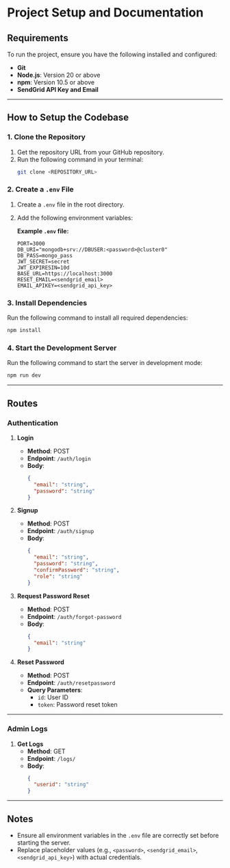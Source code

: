 # Project Setup and Documentation

## **Requirements**

To run the project, ensure you have the following installed and configured:

- **Git**
- **Node.js**: Version 20 or above
- **npm**: Version 10.5 or above
- **SendGrid API Key and Email**

---

## **How to Setup the Codebase**

### **1. Clone the Repository**

1. Get the repository URL from your GitHub repository.
2. Run the following command in your terminal:
   ```bash
   git clone <REPOSITORY_URL>
   ```

### **2. Create a `.env` File**

1. Create a `.env` file in the root directory.
2. Add the following environment variables:

   **Example `.env` file:**

   ```env
   PORT=3000
   DB_URI="mongodb+srv://DBUSER:<password>@cluster0"
   DB_PASS=mongo_pass
   JWT_SECRET=secret
   JWT_EXPIRESIN=10d
   BASE_URL=https://localhost:3000
   RESET_EMAIL=<sendgrid_email>
   EMAIL_APIKEY=<sendgrid_api_key>
   ```

### **3. Install Dependencies**

Run the following command to install all required dependencies:

```bash
npm install
```

### **4. Start the Development Server**

Run the following command to start the server in development mode:

```bash
npm run dev
```

---

## **Routes**

### **Authentication**

1. **Login**

   - **Method**: POST
   - **Endpoint**: `/auth/login`
   - **Body**:
     ```json
     {
       "email": "string",
       "password": "string"
     }
     ```

2. **Signup**

   - **Method**: POST
   - **Endpoint**: `/auth/signup`
   - **Body**:
     ```json
     {
       "email": "string",
       "password": "string",
       "confirmPassword": "string",
       "role": "string"
     }
     ```

3. **Request Password Reset**

   - **Method**: POST
   - **Endpoint**: `/auth/forgot-password`
   - **Body**:
     ```json
     {
       "email": "string"
     }
     ```

4. **Reset Password**
   - **Method**: POST
   - **Endpoint**: `/auth/resetpassword`
   - **Query Parameters**:
     - `id`: User ID
     - `token`: Password reset token

---

### **Admin Logs**

1. **Get Logs**
   - **Method**: GET
   - **Endpoint**: `/logs/`
   - **Body**:
     ```json
     {
       "userid": "string"
     }
     ```

---

## **Notes**

- Ensure all environment variables in the `.env` file are correctly set before starting the server.
- Replace placeholder values (e.g., `<password>`, `<sendgrid_email>`, `<sendgrid_api_key>`) with actual credentials.
